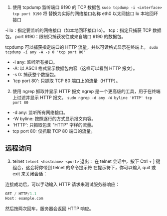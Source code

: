 1. 使用 tcpdump 监听端口 9190 的 TCP 数据包
`sudo tcpdump -i <interface> tcp port 9190`
将 <interface> 替换为实际的网络接口名称
  eth0 以太网接口
  lo 本地回环接口 

-i lo：指定要监听的网络接口（如本地回环接口 lo）。
tcp：指定只捕获 TCP 数据包。
port 9190：限制只捕获发往或来自端口 9190 的数据包。

tcpdump 可以捕获指定端口的 HTTP 流量，并以可读格式显示在终端上。
`sudo tcpdump -i any -A -s 0 'tcp port 80'`
 + -i any: 监听所有接口。
 + -A: 以 ASCII 格式显示数据包内容（这样可以看到 HTTP 报文）。
 + -s 0: 捕获整个数据包。
 + 'tcp port 80': 只抓取 TCP 80 端口上的流量（HTTP）。

2. 使用 ngrep 抓取并显示 HTTP 报文
ngrep 是一个更高级的工具，用于在终端上过滤并显示 HTTP 报文。
`sudo ngrep -d any -W byline 'HTTP' tcp port 80`

 + -d any: 监听所有网络接口。
 + -W byline: 按照逐行的方式显示报文内容。
 + 'HTTP': 只抓取包含 "HTTP" 字样的流量。
 + tcp port 80: 仅抓取 TCP 80 端口的流量。

## 远程访问
3. telnet
`telnet <hostname> <port>`
退出：
  在 telnet 会话中，按下 Ctrl + ] 键组合，这会将你带到 telnet 的命令提示符
  在提示符下，你可以输入 quit 或 exit 来关闭会话：

连接成功后，可以手动输入 HTTP 请求来测试服务器响应：
```cpp
GET / HTTP/1.1
Host: example.com
```
然后按两次回车，服务器会返回 HTTP 响应。



